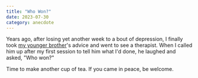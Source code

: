 ```yaml
---
title: "Who Won?"
date: 2023-07-30
category: anecdote
---
```


Years ago,
after losing yet another week to a bout of depression,
I finally took [my younger brother][jeff]'s advice and went to see a therapist.
When I called him up after my first session
to tell him what I'd done,
he laughed and asked,
"Who won?"

Time to make another cup of tea.
If you came in peace, be welcome.

[jeff]: @root/2018/03/20/goodbye-jeff/
